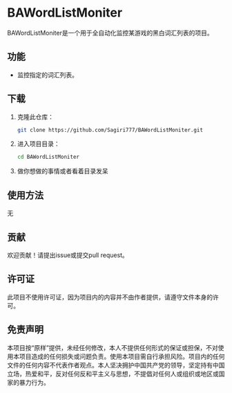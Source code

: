 # BAWordListMoniter

BAWordListMoniter是一个用于全自动化监控某游戏的黑白词汇列表的项目。

## 功能

- 监控指定的词汇列表。

## 下载

1. 克隆此仓库：
   ```sh
   git clone https://github.com/Sagiri777/BAWordListMoniter.git
   ```
2. 进入项目目录：
   ```sh
   cd BAWordListMoniter
   ```
3. 做你想做的事情或者看着目录发呆

## 使用方法

无

## 贡献

欢迎贡献！请提出issue或提交pull request。

## 许可证

此项目不使用许可证，因为项目内的内容并不由作者提供，请遵守文件本身的许可。

## 免责声明

本项目按“原样”提供，未经任何修改，本人不提供任何形式的保证或担保，不对使用本项目造成的任何损失或问题负责。使用本项目需自行承担风险。项目内的任何文件的任何内容不代表作者观点。本人坚决拥护中国共产党的领导，坚定持有中国立场，热爱和平，反对任何反和平主义与思想，不提倡对任何人或组织或地区或国家的暴力行为。
